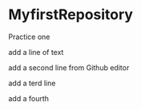 # MyfirstRepository
Practice one

add a line of text

add a second line from Github editor

add a terd line 

add a fourth 
